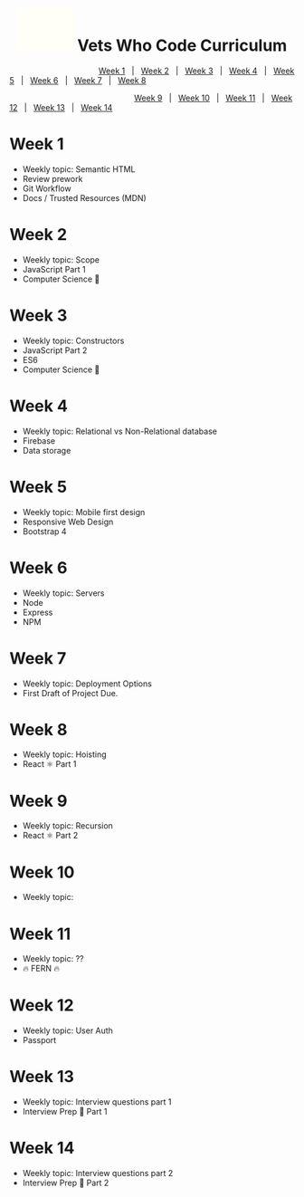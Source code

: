 <h1 align="center"></h1>
<h1 align="center"><img src="/images/vwc.gif" alt="Vets Who Code" width="100px" /> Vets Who Code Curriculum </h1>

&nbsp;&nbsp;&nbsp;&nbsp;&nbsp;&nbsp;&nbsp;&nbsp;&nbsp;&nbsp;&nbsp;&nbsp;&nbsp;&nbsp;&nbsp;&nbsp;&nbsp;&nbsp;&nbsp;&nbsp;&nbsp;&nbsp;&nbsp;&nbsp;&nbsp;&nbsp;&nbsp;&nbsp;&nbsp;&nbsp;&nbsp;&nbsp;&nbsp;&nbsp;&nbsp;&nbsp;&nbsp;&nbsp;&nbsp;&nbsp;[Week 1](Week_1)&nbsp;&nbsp;&nbsp;|&nbsp;&nbsp;&nbsp;[Week 2](Week_2)&nbsp;&nbsp;&nbsp;|&nbsp;&nbsp;&nbsp;[Week 3](Week_1)&nbsp;&nbsp;&nbsp;|&nbsp;&nbsp;&nbsp;[Week 4](Week_1)&nbsp;&nbsp;&nbsp;|&nbsp;&nbsp;&nbsp;[Week 5](Week_1)&nbsp;&nbsp;&nbsp;|&nbsp;&nbsp;&nbsp;[Week 6](Week_1)&nbsp;&nbsp;&nbsp;|&nbsp;&nbsp;&nbsp;[Week 7](Week_1)&nbsp;&nbsp;&nbsp;|&nbsp;&nbsp;&nbsp;[Week 8](Week_1)

&nbsp;&nbsp;&nbsp;&nbsp;&nbsp;&nbsp;&nbsp;&nbsp;&nbsp;&nbsp;&nbsp;&nbsp;&nbsp;&nbsp;&nbsp;&nbsp;&nbsp;&nbsp;&nbsp;&nbsp;&nbsp;&nbsp;&nbsp;&nbsp;&nbsp;&nbsp;&nbsp;&nbsp;&nbsp;&nbsp;&nbsp;&nbsp;&nbsp;&nbsp;&nbsp;&nbsp;&nbsp;&nbsp;&nbsp;&nbsp;&nbsp;&nbsp;&nbsp;&nbsp;&nbsp;&nbsp;&nbsp;&nbsp;&nbsp;&nbsp;&nbsp;&nbsp;&nbsp;&nbsp;&nbsp;&nbsp;[Week 9](Week_1)&nbsp;&nbsp;&nbsp;|&nbsp;&nbsp;&nbsp;[Week 10](Week_1)&nbsp;&nbsp;&nbsp;|&nbsp;&nbsp;&nbsp;[Week 11](Week_1)&nbsp;&nbsp;&nbsp;|&nbsp;&nbsp;&nbsp;[Week 12](Week_1)&nbsp;&nbsp;&nbsp;|&nbsp;&nbsp;&nbsp;[Week 13](Week_1)&nbsp;&nbsp;&nbsp;|&nbsp;&nbsp;&nbsp;[Week 14](Week_1)

# Week 1

- Weekly topic: Semantic HTML
- Review prework
- Git Workflow
- Docs / Trusted Resources (MDN)

# Week 2

- Weekly topic: Scope
- JavaScript Part 1
- Computer Science 🔬

# Week 3

- Weekly topic: Constructors
- JavaScript Part 2
- ES6
- Computer Science 🔬

# Week 4

- Weekly topic: Relational vs Non-Relational database
- Firebase
- Data storage

# Week 5

- Weekly topic: Mobile first design
- Responsive Web Design
- Bootstrap 4

# Week 6

- Weekly topic: Servers
- Node
- Express
- NPM

# Week 7

- Weekly topic: Deployment Options
- First Draft of Project Due.

# Week 8

- Weekly topic: Hoisting
- React ⚛️ Part 1

# Week 9

- Weekly topic: Recursion
- React ⚛️ Part 2

# Week 10

- Weekly topic:

# Week 11

- Weekly topic: ??
- 🔥 FERN 🔥

# Week 12

- Weekly topic: User Auth
- Passport

# Week 13

- Weekly topic: Interview questions part 1
- Interview Prep 🏢 Part 1

# Week 14

- Weekly topic: Interview questions part 2
- Interview Prep 🏢 Part 2

